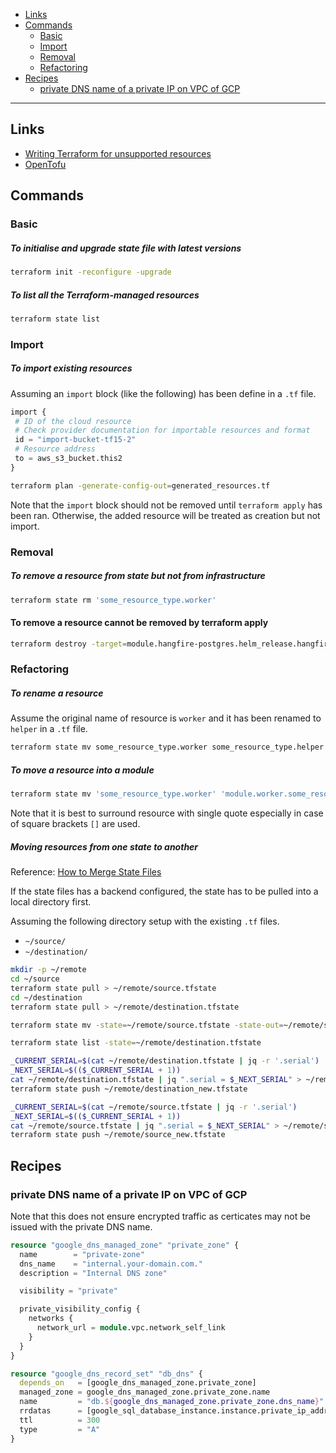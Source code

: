 - [Links](#links)
- [Commands](#commands)
  * [Basic](#basic)
  * [Import](#import)
  * [Removal](#removal)
  * [Refactoring](#refactoring)
- [Recipes](#recipes)
  * [private DNS name of a private IP on VPC of GCP](#private-dns-name-of-a-private-ip-on-vpc-of-gcp)
____

## Links

- [Writing Terraform for unsupported
  resources](https://www.hashicorp.com/blog/writing-terraform-for-unsupported-resources)
- [OpenTofu](https://opentofu.org/)

## Commands

### Basic

##### To initialise and upgrade state file with latest versions

```sh
terraform init -reconfigure -upgrade
```

##### To list all the Terraform-managed resources

```sh
terraform state list
```

### Import

##### To import existing resources

Assuming an `import` block (like the following) has been define in a `.tf` file.

```terraform
import {
 # ID of the cloud resource
 # Check provider documentation for importable resources and format
 id = "import-bucket-tf15-2"
 # Resource address
 to = aws_s3_bucket.this2
}
```

```sh
terraform plan -generate-config-out=generated_resources.tf
```

Note that the `import` block should not be removed until `terraform apply` has
been ran. Otherwise, the added resource will be treated as creation but not
import.

### Removal

##### To remove a resource from state but not from infrastructure

```sh
terraform state rm 'some_resource_type.worker'
```

#### To remove a resource cannot be removed by terraform apply

```sh
terraform destroy -target=module.hangfire-postgres.helm_release.hangfire-postgres
```

### Refactoring

##### To rename a resource

Assume the original name of resource is `worker` and it has been renamed to
`helper` in a `.tf` file.

```sh
terraform state mv some_resource_type.worker some_resource_type.helper
```

##### To move a resource into a module

```sh
terraform state mv 'some_resource_type.worker' 'module.worker.some_resource_type.main'
```

Note that it is best to surround resource with single quote especially in case
of square brackets `[]` are used.

##### Moving resources from one state to another

Reference: [How to Merge State
Files](https://support.hashicorp.com/hc/en-us/articles/4418624552339-How-to-Merge-State-Files)

If the state files has a backend configured, the state has to be pulled into
a local directory first.

Assuming the following directory setup with the existing `.tf` files.

- `~/source/`
- `~/destination/`

```sh
mkdir -p ~/remote
cd ~/source
terraform state pull > ~/remote/source.tfstate
cd ~/destination
terraform state pull > ~/remote/destination.tfstate

terraform state mv -state=~/remote/source.tfstate -state-out=~/remote/source.tfstate some_resource_type.some_name some_resource_type.some_new_name

terraform state list -state=~/remote/destination.tfstate

_CURRENT_SERIAL=$(cat ~/remote/destination.tfstate | jq -r '.serial')
_NEXT_SERIAL=$(($_CURRENT_SERIAL + 1))
cat ~/remote/destination.tfstate | jq ".serial = $_NEXT_SERIAL" > ~/remote/destination_new.tfstate
terraform state push ~/remote/destination_new.tfstate

_CURRENT_SERIAL=$(cat ~/remote/source.tfstate | jq -r '.serial')
_NEXT_SERIAL=$(($_CURRENT_SERIAL + 1))
cat ~/remote/source.tfstate | jq ".serial = $_NEXT_SERIAL" > ~/remote/source_new.tfstate
terraform state push ~/remote/source_new.tfstate
```

## Recipes

### private DNS name of a private IP on VPC of GCP

Note that this does not ensure encrypted traffic as certicates may not be issued
with the private DNS name.

```terraform
resource "google_dns_managed_zone" "private_zone" {
  name        = "private-zone"
  dns_name    = "internal.your-domain.com."
  description = "Internal DNS zone"

  visibility = "private"

  private_visibility_config {
    networks {
      network_url = module.vpc.network_self_link
    }
  }
}

resource "google_dns_record_set" "db_dns" {
  depends_on   = [google_dns_managed_zone.private_zone]
  managed_zone = google_dns_managed_zone.private_zone.name
  name         = "db.${google_dns_managed_zone.private_zone.dns_name}"
  rrdatas      = [google_sql_database_instance.instance.private_ip_address]
  ttl          = 300
  type         = "A"
}
```
